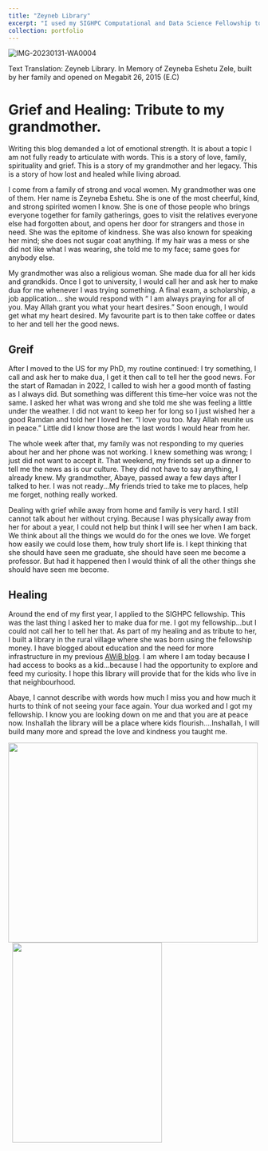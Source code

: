 ```yaml
---
title: "Zeyneb Library"
excerpt: "I used my SIGHPC Computational and Data Science Fellowship to build a Library in memory of my late Grandmother; read more about it here."
collection: portfolio
---
```

![IMG-20230131-WA0004](https://user-images.githubusercontent.com/89615961/232181315-0958e699-c129-4b9b-9fd9-f1a61ce047ed.jpg)

Text Translation: Zeyneb Library. In Memory of Zeyneba Eshetu Zele, built by her family and opened on Megabit 26, 2015 (E.C)

# Grief and Healing: Tribute to my grandmother.

Writing this blog demanded a lot of emotional strength. It is about a topic I am not fully ready
to articulate with words. This is a story of love, family, spirituality and grief. This is a story 
of my grandmother and her legacy. This is a story of how lost and healed while living abroad.

I come from a family of strong and vocal women. My grandmother was one of them. Her
name is Zeyneba Eshetu. She is one of the most cheerful, kind, and strong spirited women I
know. She is one of those people who brings everyone together for family gatherings, goes
to visit the relatives everyone else had forgotten about, and opens her door for strangers and
those in need. She was the epitome of kindness. She was also known for speaking her
mind; she does not sugar coat anything. If my hair was a mess or she did not like what I was
wearing, she told me to my face; same goes for anybody else.

My grandmother was also a religious woman. She made dua for all her kids and grandkids.
Once I got to university, I would call her and ask her to make dua for me whenever I was
trying something. A final exam, a scholarship, a job application… she would respond with “ I
am always praying for all of you. May Allah grant you what your heart desires.” Soon
enough, I would get what my heart desired. My favourite part is to then take coffee or dates
to her and tell her the good news.

## Greif

After I moved to the US for my PhD, my routine continued: I try something, I call and ask her
to make dua, I get it then call to tell her the good news. For the start of Ramadan in 2022, I
called to wish her a good month of fasting as I always did. But something was different this
time–her voice was not the same. I asked her what was wrong and she told me she was
feeling a little under the weather. I did not want to keep her for long so I just wished her a
good Ramdan and told her I loved her. “I love you too. May Allah reunite us in peace.” Little
did I know those are the last words I would hear from her.

The whole week after that, my family was not responding to my queries about her and her
phone was not working. I knew something was wrong; I just did not want to accept it. That
weekend, my friends set up a dinner to tell me the news as is our culture. They did not have
to say anything, I already knew. My grandmother, Abaye, passed away a few days after I
talked to her. I was not ready...My friends tried to take me to places, help me forget, nothing
really worked.

Dealing with grief while away from home and family is very hard. I still cannot talk about her
without crying. Because I was physically away from her for about a year, I could not help but
think I will see her when I am back. We think about all the things we would do for the ones
we love. We forget how easily we could lose them, how truly short life is. I kept thinking that 
she should have seen me graduate, she should have seen me become a professor. But had
it happened then I would think of all the other things she should have seen me become.

## Healing

Around the end of my first year, I applied to the SIGHPC fellowship. This was the last thing I
asked her to make dua for me. I got my fellowship…but I could not call her to tell her that. As
part of my healing and as tribute to her, I built a library in the rural village where
she was born using the fellowship money. I have blogged about education and the need for
more infrastructure in my previous [AWiB blog](https://awibethiopia.org/blog/7834-revision-v1/). I am where I am today because I had access
to books as a kid…because I had the opportunity to explore and feed my curiosity. I hope
this library will provide that for the kids who live in that neighbourhood.

Abaye, I cannot describe with words how much I miss you and how much it hurts to think of
not seeing your face again. Your dua worked and I got my fellowship. I know you are looking
down on me and that you are at peace now. Inshallah the library will be a
place where kids flourish….Inshallah, I will build many more and spread the love and
kindness you taught me.

<img src="https://user-images.githubusercontent.com/89615961/232181307-733af246-6757-4104-9ad6-3e0ea7a0ac37.jpg"  width="500" height="400" > &nbsp;
<img src="https://user-images.githubusercontent.com/89615961/232181349-1a6460e8-2d3c-45c2-954c-3e2d8f71ec6c.jpg"  width="300" height="400">
